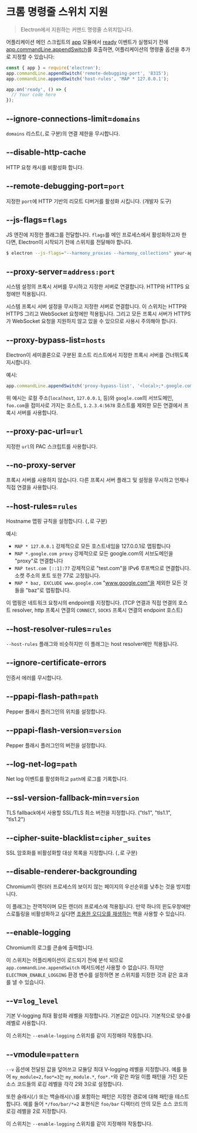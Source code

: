 ﻿# 크롬 명령줄 스위치 지원

> Electron에서 지원하는 커맨드 명령줄 스위치입니다.

어플리케이션 메인 스크립트의 [app][app] 모듈에서 [ready][ready] 이벤트가 실행되기
전에 [app.commandLine.appendSwitch][append-switch]를 호출하면, 어플리케이션의
명령줄 옵션을 추가로 지정할 수 있습니다:

```javascript
const { app } = require('electron');
app.commandLine.appendSwitch('remote-debugging-port', '8315');
app.commandLine.appendSwitch('host-rules', 'MAP * 127.0.0.1');

app.on('ready', () => {
  // Your code here
});
```

## --ignore-connections-limit=`domains`

`domains` 리스트(`,`로 구분)의 연결 제한을 무시합니다.

## --disable-http-cache

HTTP 요청 캐시를 비활성화 합니다.

## --remote-debugging-port=`port`

지정한 `port`에 HTTP 기반의 리모트 디버거를 활성화 시킵니다. (개발자 도구)

## --js-flags=`flags`

JS 엔진에 지정한 플래그를 전달합니다. `flags`를 메인 프로세스에서 활성화하고자 한다면,
Electron이 시작되기 전에 스위치를 전달해야 합니다.

```bash
$ electron --js-flags="--harmony_proxies --harmony_collections" your-app
```

## --proxy-server=`address:port`

시스템 설정의 프록시 서버를 무시하고 지정한 서버로 연결합니다. HTTP와 HTTPS 요청에만
적용됩니다.

시스템 프록시 서버 설정을 무시하고 지정한 서버로 연결합니다. 이 스위치는 HTTP와 HTTPS
그리고 WebSocket 요청에만 적용됩니다. 그리고 모든 프록시 서버가 HTTPS가 WebSocket
요청을 지원하지 않고 있을 수 있으므로 사용시 주의해야 합니다.

## --proxy-bypass-list=`hosts`

Electron이 세미콜론으로 구분된 호스트 리스트에서 지정한 프록시 서버를 건너뛰도록
지시합니다.

예시:

```javascript
app.commandLine.appendSwitch('proxy-bypass-list', '<local>;*.google.com;*foo.com;1.2.3.4:5678');
```

위 예시는 로컬 주소(`localhost`, `127.0.0.1`, 등)와 `google.com`의 서브도메인,
`foo.com`을 접미사로 가지는 호스트, `1.2.3.4:5678` 호스트를 제외한 모든 연결에서
프록시 서버를 사용합니다.

## --proxy-pac-url=`url`

지정한 `url`의 PAC 스크립트를 사용합니다.

## --no-proxy-server

프록시 서버를 사용하지 않습니다. 다른 프록시 서버 플래그 및 설정을 무시하고 언제나 직접
연결을 사용합니다.

## --host-rules=`rules`

Hostname 맵핑 규칙을 설정합니다. (`,`로 구분)

예시:

* `MAP * 127.0.0.1` 강제적으로 모든 호스트네임을 127.0.0.1로 맵핑합니다
* `MAP *.google.com proxy` 강제적으로 모든 google.com의 서브도메인을 "proxy"로
  연결합니다
* `MAP test.com [::1]:77` 강제적으로 "test.com"을 IPv6 루프백으로 연결합니다.
  소켓 주소의 포트 또한 77로 고정됩니다.
* `MAP * baz, EXCLUDE www.google.com` "www.google.com"을 제외한 모든 것들을
  "baz"로 맵핑합니다.

이 맵핑은 네트워크 요청시의 endpoint를 지정합니다. (TCP 연결과 직접 연결의 호스트
resolver, http 프록시 연결의 `CONNECT`, `SOCKS` 프록시 연결의 endpoint 호스트)

## --host-resolver-rules=`rules`

`--host-rules` 플래그와 비슷하지만 이 플래그는 host resolver에만 적용됩니다.

## --ignore-certificate-errors

인증서 에러를 무시합니다.

## --ppapi-flash-path=`path`

Pepper 플래시 플러그인의 위치를 설정합니다.

## --ppapi-flash-version=`version`

Pepper 플래시 플러그인의 버전을 설정합니다.

## --log-net-log=`path`

Net log 이벤트를 활성화하고 `path`에 로그를 기록합니다.

## --ssl-version-fallback-min=`version`

TLS fallback에서 사용할 SSL/TLS 최소 버전을 지정합니다. ("tls1", "tls1.1",
"tls1.2")

## --cipher-suite-blacklist=`cipher_suites`

SSL 암호화를 비활성화할 대상 목록을 지정합니다. (`,`로 구분)

## --disable-renderer-backgrounding

Chromium이 렌더러 프로세스의 보이지 않는 페이지의 우선순위를 낮추는 것을 방지합니다.

이 플래그는 전역적이며 모든 렌더러 프로세스에 적용됩니다. 만약 하나의 윈도우창에만
스로틀링을 비활성화하고 싶다면 [조용한 오디오를 재생하는][play-silent-audio] 핵을 사용할
수 있습니다.

## --enable-logging

Chromium의 로그를 콘솔에 출력합니다.

이 스위치는 어플리케이션이 로드되기 전에 분석 되므로 `app.commandLine.appendSwitch`
메서드에선 사용할 수 없습니다. 하지만 `ELECTRON_ENABLE_LOGGING` 환경 변수를 설정하면
본 스위치를 지정한 것과 같은 효과를 낼 수 있습니다.

## --v=`log_level`

기본 V-logging 최대 활성화 레벨을 지정합니다. 기본값은 0입니다. 기본적으로 양수를
레벨로 사용합니다.

이 스위치는 `--enable-logging` 스위치를 같이 지정해야 작동합니다.

## --vmodule=`pattern`

`--v` 옵션에 전달된 값을 덮어쓰고 모듈당 최대 V-logging 레벨을 지정합니다.
예를 들어 `my_module=2,foo*=3`는 `my_module.*`, `foo*.*`와 같은 파일 이름 패턴을
가진 모든 소스 코드들의 로깅 레벨을 각각 2와 3으로 설정합니다.

또한 슬래시(`/`) 또는 백슬래시(`\`)를 포함하는 패턴은 지정한 경로에 대해 패턴을 테스트
합니다. 예를 들어 `*/foo/bar/*=2` 표현식은 `foo/bar` 디렉터리 안의 모든 소스 코드의
로깅 레벨을 2로 지정합니다.

이 스위치는 `--enable-logging` 스위치를 같이 지정해야 작동합니다.

[app]: app.md
[append-switch]: app.md#appcommandlineappendswitchswitch-value
[ready]: app.md#event-ready
[play-silent-audio]: https://github.com/atom/atom/pull/9485/files
